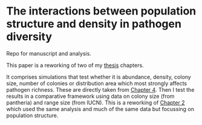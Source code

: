 
The interactions between population structure and density in pathogen diversity
================================================================================

Repo for manuscript and analysis.

This paper is a reworking of two of my [thesis](https://github.com/timcdlucas/PhDThesis) chapters.

It comprises simulations that test whether it is abundance, density, colony size, number of colonies or distribution area which most strongly affects pathogen richness.
These are directly taken from [Chapter 4](https://github.com/timcdlucas/PhDThesis/blob/master/Chapter4.Rtex).
Then I test the results in a comparative framework using data on colony size (from pantheria) and range size (from IUCN). 
This is a reworking of [Chapter 2](https://github.com/timcdlucas/PhDThesis/blob/master/Chapter2.Rtex) which used the same analysis and much of the same data but focussing on population structure.


